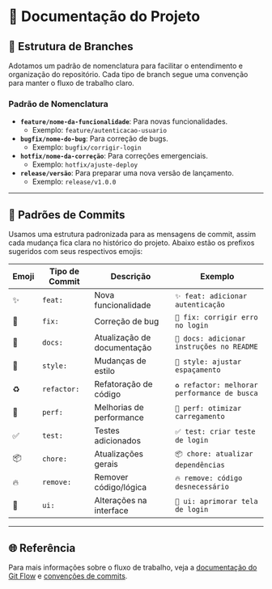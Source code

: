 # 📘 Documentação do Projeto

## 📂 Estrutura de Branches
Adotamos um padrão de nomenclatura para facilitar o entendimento e organização do repositório. Cada tipo de branch segue uma convenção para manter o fluxo de trabalho claro.

### Padrão de Nomenclatura
- **`feature/nome-da-funcionalidade`**: Para novas funcionalidades.
  - Exemplo: `feature/autenticacao-usuario`
- **`bugfix/nome-do-bug`**: Para correção de bugs.
  - Exemplo: `bugfix/corrigir-login`
- **`hotfix/nome-da-correção`**: Para correções emergenciais.
  - Exemplo: `hotfix/ajuste-deploy`
- **`release/versão`**: Para preparar uma nova versão de lançamento.
  - Exemplo: `release/v1.0.0`
  
---

## 💬 Padrões de Commits

Usamos uma estrutura padronizada para as mensagens de commit, assim cada mudança fica clara no histórico do projeto. Abaixo estão os prefixos sugeridos com seus respectivos emojis:

| Emoji | Tipo de Commit        | Descrição                      | Exemplo                              |
|-------|------------------------|--------------------------------|--------------------------------------|
| ✨    | `feat: `               | Nova funcionalidade           | `✨ feat: adicionar autenticação`    |
| 🐛    | `fix: `                | Correção de bug               | `🐛 fix: corrigir erro no login`     |
| 📝    | `docs: `               | Atualização de documentação   | `📝 docs: adicionar instruções no README` |
| 💄    | `style: `              | Mudanças de estilo            | `💄 style: ajustar espaçamento`      |
| ♻️    | `refactor: `           | Refatoração de código         | `♻️ refactor: melhorar performance de busca` |
| 🚀    | `perf: `               | Melhorias de performance      | `🚀 perf: otimizar carregamento`     |
| ✅    | `test: `               | Testes adicionados            | `✅ test: criar teste de login`      |
| 📦    | `chore: `              | Atualizações gerais           | `📦 chore: atualizar dependências`   |
| 🔥    | `remove: `             | Remover código/lógica         | `🔥 remove: código desnecessário`    |
| 🎨    | `ui: `                 | Alterações na interface       | `🎨 ui: aprimorar tela de login`     |

---

## 🌐 Referência
Para mais informações sobre o fluxo de trabalho, veja a [documentação do Git Flow](https://nvie.com/posts/a-successful-git-branching-model/) e [convenções de commits](https://www.conventionalcommits.org/).
